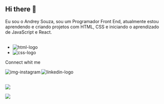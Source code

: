 ## Hi there 👋

Eu sou o Andrey Souza, sou um Programador Front End, atualmente estou aprendendo e criando projetos com HTML, CSS e iniciando o aprendizado de JavaScript e React.
<br>
<br>
- <img src="https://img.shields.io/badge/HTML5-E34F26?style=for-the-badge&logo=html5&logoColor=white" alt="html-logo"/>
- <img src="https://img.shields.io/badge/CSS3-1572B6?style=for-the-badge&logo=css3&logoColor=white" alt="css-logo" />

Connect whit me
<p>
<a href="https://www.instagram.com/andreyschwantes/">
<img  align="left" src="https://img.shields.io/badge/Instagram-E4405F?style=for-the-badge&logo=instagram&logoColor=white" alt="img-instagram" />
</a>
<a href="https://www.linkedin.com/in/andrey-schwantes-7531832a5"/>
  <img  align="left" src="https://img.shields.io/badge/LinkedIn-0077B5?style=for-the-badge&logo=linkedin&logoColor=white" alt="linkedin-logo" />
</a>
  </p>
  <br>
  <br>
<p>
<img src="https://github-readme-stats.vercel.app/api?username=andreyssouza&theme=blue-green" />
</p>
<img src="https://github-readme-stats.vercel.app/api/top-langs/?username=andreyssouza&theme=blue-green" />
